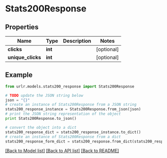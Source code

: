 # Stats200Response


## Properties

Name | Type | Description | Notes
------------ | ------------- | ------------- | -------------
**clicks** | **int** |  | [optional] 
**unique_clicks** | **int** |  | [optional] 

## Example

```python
from urlr.models.stats200_response import Stats200Response

# TODO update the JSON string below
json = "{}"
# create an instance of Stats200Response from a JSON string
stats200_response_instance = Stats200Response.from_json(json)
# print the JSON string representation of the object
print Stats200Response.to_json()

# convert the object into a dict
stats200_response_dict = stats200_response_instance.to_dict()
# create an instance of Stats200Response from a dict
stats200_response_form_dict = stats200_response.from_dict(stats200_response_dict)
```
[[Back to Model list]](../README.md#documentation-for-models) [[Back to API list]](../README.md#documentation-for-api-endpoints) [[Back to README]](../README.md)


